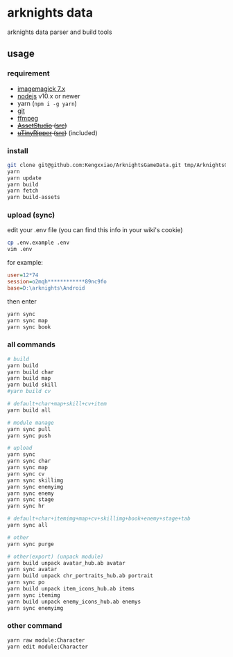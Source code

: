 # arknights data

arknights data parser and build tools

## usage

### requirement

- [imagemagick 7.x](https://imagemagick.org/script/download.php)
- [nodejs](https://nodejs.org/en/) v10.x or newer
- yarn (`npm i -g yarn`)
- [git](https://git-scm.com/downloads)
- [ffmpeg](http://ffmpeg.org/download.html)
- <s>[AssetStudio](https://ci.appveyor.com/project/Perfare/assetstudio/branch/master/artifacts) ([src](https://github.com/Perfare/AssetStudio))</s>
- <s>[uTinyRipper](https://sourceforge.net/projects/utinyripper/files/) ([src](https://github.com/mafaca/UtinyRipper))</s> (included)

### install

```bash
git clone git@github.com:Kengxxiao/ArknightsGameData.git tmp/ArknightsGameData
yarn
yarn update
yarn build
yarn fetch
yarn build-assets
```

### upload (sync)

edit your .env file (you can find this info in your wiki's cookie)

```bash
cp .env.example .env
vim .env
```

for example:

```ini
user=12*74
session=o2mqh************89nc9fo
base=D:\arknights\Android
```

then enter

```bash
yarn sync
yarn sync map
yarn sync book
```

### all commands

```bash
# build
yarn build
yarn build char
yarn build map
yarn build skill
#yarn build cv

# default+char+map+skill+cv+item
yarn build all

# module manage
yarn sync pull
yarn sync push

# upload
yarn sync
yarn sync char
yarn sync map
yarn sync cv
yarn sync skillimg
yarn sync enemyimg
yarn sync enemy
yarn sync stage
yarn sync hr

# default+char+itemimg+map+cv+skillimg+book+enemy+stage+tab
yarn sync all

# other
yarn sync purge

# other(export) (unpack module)
yarn build unpack avatar_hub.ab avatar
yarn sync avatar
yarn build unpack chr_portraits_hub.ab portrait
yarn sync po
yarn build unpack item_icons_hub.ab items
yarn sync itemimg
yarn build unpack enemy_icons_hub.ab enemys
yarn sync enemyimg

```

### other command

```bash
yarn raw module:Character
yarn edit module:Character
```
